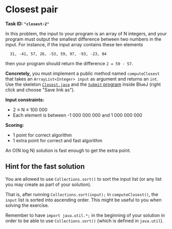 Closest pair
============

**Task ID: `"closest-2"`**

In this problem, the input to your program is an array of N integers,
and your program must output the smallest difference between two numbers in the input.
For instance, if the input array contains these ten elements
```
  31, -41, 57, 26, -53, 59, 97, -93, -23, 84
```
then your program should return the difference `2 = 59 - 57`.

**Concretely,** you must implement a public method named
`computeClosest` that takes an `ArrayList<Integer> input` as argument
and returns an `int`.
Use the skeleton
<a href="https://github.com/Mortal/csaudk-submitj/raw/master/tasks/closest/Closest.java">
`Closest.java`</a>
and the
<a href="https://github.com/Mortal/csaudk-submitj/raw/master/Submit.java">
`Submit` program</a>
inside BlueJ (right click and choose "Save link as").

**Input constraints:**

  * 2 ≤ N ≤ 100 000
  * Each element is between -1 000 000 000 and 1 000 000 000

**Scoring:**

  * 1 point for correct algorithm
  * 1 extra point for correct and fast algorithm

An O(N log N) solution is fast enough to get the extra point.


Hint for the fast solution
--------------------------

You are allowed to use `Collections.sort()`
to sort the input list (or any list you may create as part of your solution).

That is, after running `Collections.sort(input);` in `computeClosest()`,
the `input` list is sorted into ascending order.
This might be useful to you when solving the exercise.

Remember to have `import java.util.*;` in the beginning of your solution
in order to be able to use `Collections.sort()`
(which is defined in `java.util`).
